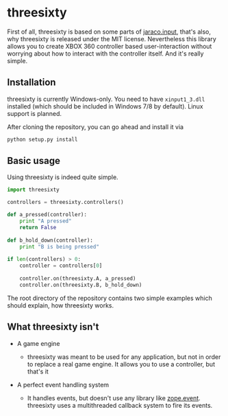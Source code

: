 # threesixty

First of all, threesixty is based on some parts of [jaraco.input], that's also, why threesixty is released under the MIT license. Nevertheless this library allows you to create XBOX 360 controller based user-interaction without worrying about how to interact with the controller itself. And it's really simple. 

## Installation
threesixty is currently Windows-only. You need to have `xinput1_3.dll` installed (which should be included in Windows 7/8 by default). Linux support is planned. 

After cloning the repository, you can go ahead and install it via
```sh
python setup.py install
```

## Basic usage
Using threesixty is indeed quite simple.
```python
import threesixty

controllers = threesixty.controllers()

def a_pressed(controller):
	print "A pressed"
	return False
    
def b_hold_down(controller):
	print "B is being pressed"
    
if len(controllers) > 0:
	controller = controllers[0]
    
    controller.on(threesixty.A, a_pressed)
    controller.on(threesixty.B, b_hold_down)
```

The root directory of the repository contains two simple examples which should explain, how threesixty works. 

## What threesixty isn't
- A game engine
	- threesixty was meant to be used for any application, but not in order to replace a real game engine. It allows you to use a controller, but that's it

- A perfect event handling system
	- It handles events, but doesn't use any library like [zope.event](https://github.com/zopefoundation/zope.event). threesixty uses a multithreaded callback system to fire its events. 



[jaraco.input]:http://pydoc.net/Python/jaraco.input/1.0.1/jaraco.input.win32.xinput/